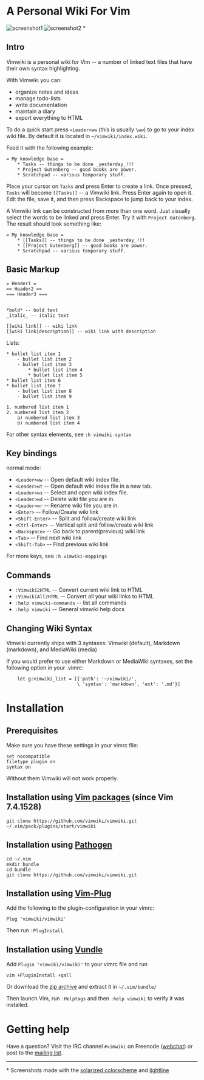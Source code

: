 A Personal Wiki For Vim
==============================================================================

![screenshot1](doc/screenshot_1.png)
![screenshot2](doc/screenshot_2.png) *

Intro
------------------------------------------------------------------------------

Vimwiki is a personal wiki for Vim -- a number of linked text files that have
their own syntax highlighting.

With Vimwiki you can:

 * organize notes and ideas
 * manage todo-lists
 * write documentation
 * maintain a diary
 * export everything to HTML

To do a quick start press `<Leader>ww` (this is usually `\ww`) to go to your index
wiki file.  By default it is located in `~/vimwiki/index.wiki`.

Feed it with the following example:

    = My knowledge base =
        * Tasks -- things to be done _yesterday_!!!
        * Project Gutenberg -- good books are power.
        * Scratchpad -- various temporary stuff.

Place your cursor on `Tasks` and press Enter to create a link.  Once pressed,
`Tasks` will become `[[Tasks]]` -- a Vimwiki link.  Press Enter again to
open it.  Edit the file, save it, and then press Backspace to jump back to your
index.

A Vimwiki link can be constructed from more than one word.  Just visually
select the words to be linked and press Enter.  Try it with `Project Gutenberg`.
The result should look something like:

    = My knowledge base =
        * [[Tasks]] -- things to be done _yesterday_!!!
        * [[Project Gutenberg]] -- good books are power.
        * Scratchpad -- various temporary stuff.


Basic Markup
------------------------------------------------------------------------------

    = Header1 =
    == Header2 ==
    === Header3 ===


    *bold* -- bold text
    _italic_ -- italic text

    [[wiki link]] -- wiki link
    [[wiki link|description]] -- wiki link with description


Lists:

    * bullet list item 1
        - bullet list item 2
        - bullet list item 3
            * bullet list item 4
            * bullet list item 5
    * bullet list item 6
    * bullet list item 7
        - bullet list item 8
        - bullet list item 9

    1. numbered list item 1
    2. numbered list item 2
        a) numbered list item 3
        b) numbered list item 4


For other syntax elements, see `:h vimwiki-syntax`


Key bindings
------------------------------------------------------------------------------

normal mode:

 * `<Leader>ww` -- Open default wiki index file.
 * `<Leader>wt` -- Open default wiki index file in a new tab.
 * `<Leader>ws` -- Select and open wiki index file.
 * `<Leader>wd` -- Delete wiki file you are in.
 * `<Leader>wr` -- Rename wiki file you are in.
 * `<Enter>` -- Follow/Create wiki link
 * `<Shift-Enter>` -- Split and follow/create wiki link
 * `<Ctrl-Enter>` -- Vertical split and follow/create wiki link
 * `<Backspace>` -- Go back to parent(previous) wiki link
 * `<Tab>` -- Find next wiki link
 * `<Shift-Tab>` -- Find previous wiki link

For more keys, see `:h vimwiki-mappings`


Commands
------------------------------------------------------------------------------

 * `:Vimwiki2HTML` -- Convert current wiki link to HTML
 * `:VimwikiAll2HTML` -- Convert all your wiki links to HTML
 * `:help vimwiki-commands` -- list all commands
 * `:help vimwiki` -- General vimwiki help docs
 

Changing Wiki Syntax
------------------------------------------------------------------------------

 Vimwiki currently ships with 3 syntaxes: Vimwiki (default), Markdown (markdown), and MediaWiki (media)
 
 If you would prefer to use either Markdown or MediaWiki syntaxes, set the following option in your .vimrc:
 ```
     let g:vimwiki_list = [{'path': '~/vimwiki/',                                                                        
                           \ 'syntax': 'markdown', 'ext': '.md'}]
 ```
 

Installation
==============================================================================

Prerequisites
------------------------------------------------------------------------------

Make sure you have these settings in your vimrc file:

    set nocompatible
    filetype plugin on
    syntax on

Without them Vimwiki will not work properly.


Installation using [Vim packages](http://vimhelp.appspot.com/repeat.txt.html#packages) (since Vim 7.4.1528)
------------------------------------------------------------------------------

    git clone https://github.com/vimwiki/vimwiki.git ~/.vim/pack/plugins/start/vimwiki

Installation using [Pathogen](http://www.vim.org/scripts/script.php?script_id=2332)
------------------------------------------------------------------------------

    cd ~/.vim
    mkdir bundle
    cd bundle
    git clone https://github.com/vimwiki/vimwiki.git

Installation using [Vim-Plug](https://github.com/junegunn/vim-plug)
------------------------------------------------------------------------------

Add the following to the plugin-configuration in your vimrc:

    Plug 'vimwiki/vimwiki'

Then run `:PlugInstall`.

Installation using [Vundle](https://github.com/VundleVim/Vundle.vim)
------------------------------------------------------------------------------

Add `Plugin 'vimwiki/vimwiki'` to your vimrc file and run

    vim +PluginInstall +qall

Or download the [zip archive](https://github.com/vimwiki/vimwiki/archive/master.zip) and extract it in `~/.vim/bundle/`

Then launch Vim, run `:Helptags` and then `:help vimwiki` to verify it was installed.


Getting help
==============================================================================

Have a question? Visit the IRC channel `#vimwiki` on Freenode ([webchat](https://webchat.freenode.net/?channels=#vimwiki))
or post to the [mailing list](https://groups.google.com/forum/#!forum/vimwiki).


----
\* Screenshots made with the [solarized colorscheme](https://github.com/altercation/vim-colors-solarized)
and [lightline](https://github.com/itchyny/lightline.vim)
